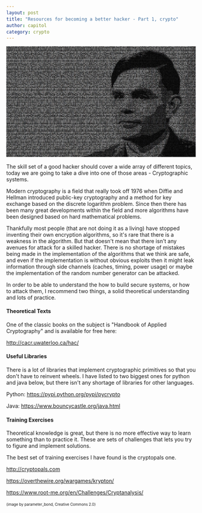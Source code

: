 ```yaml
---
layout: post
title: "Resources for becoming a better hacker - Part 1, crypto"
author: capitol
category: crypto
---
```

![bits](/images/turing.jpg)

The skill set of a good hacker should cover a wide array of different topics, today we are
going to take a dive into one of those areas - Cryptographic systems.

Modern cryptography is a field that really took off 1976 when Diffie and Hellman 
introduced public-key cryptography and a method for key exchange based on the
discrete logarithm problem. Since then there has been many great developments within
the field and more algorithms have been designed based on hard mathematical problems.

Thankfully most people (that are not doing it as a living) have stopped inventing their
own encryption algorithms, so it's rare that there is a weakness in the algorithm.
But that doesn't mean that there isn't any avenues for attack for a skilled hacker.
There is no shortage of mistakes being made in the implementation of the algorithms
that we think are safe, and even if the implementation is without obvious exploits
then it might leak information through side channels (caches, timing, power usage) or
maybe the implementation of the random number generator can be attacked.

In order to be able to understand the how to build secure systems, or how to attack
them, I recommend two things, a solid theoretical understanding and lots of practice.

#### Theoretical Texts

One of the classic books on the subject is "Handbook of Applied Cryptography" and is
available for free here:

http://cacr.uwaterloo.ca/hac/

#### Useful Libraries

There is a lot of libraries that implement cryptographic primitives so that you don't
have to reinvent wheels. I have listed to two biggest ones for python and java below,
but there isn't any shortage of libraries for other languages.

Python: https://pypi.python.org/pypi/pycrypto

Java: https://www.bouncycastle.org/java.html

#### Training Exercises

Theoretical knowledge is great, but there is no more effective way to learn something
than to practice it. These are sets of challenges that lets you try to figure and 
implement solutions.

The best set of training exercises I have found is the cryptopals one.

http://cryptopals.com

https://overthewire.org/wargames/krypton/

https://www.root-me.org/en/Challenges/Cryptanalysis/


<sub><sup>(image by parameter_bond, Creative Commons 2.0)</sup></sub>
